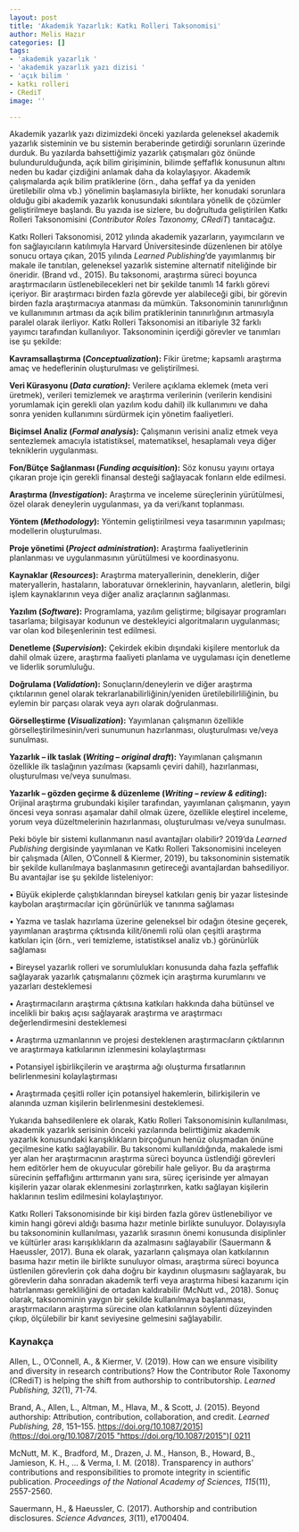 ```yaml
---
layout: post
title: 'Akademik Yazarlık: Katkı Rolleri Taksonomisi'
author: Melis Hazır
categories: []
tags:
- 'akademik yazarlık '
- 'akademik yazarlık yazı dizisi '
- 'açık bilim '
- katkı rolleri
- CRediT
image: ''

---
```

Akademik yazarlık yazı dizimizdeki önceki yazılarda geleneksel akademik yazarlık sisteminin ve bu sistemin beraberinde getirdiği sorunların üzerinde durduk. Bu yazılarda bahsettiğimiz yazarlık çatışmaları göz önünde bulundurulduğunda, açık bilim girişiminin, bilimde şeffaflık konusunun altını neden bu kadar çizdiğini anlamak daha da kolaylaşıyor. Akademik çalışmalarda açık bilim pratiklerine (örn., daha şeffaf ya da yeniden üretilebilir olma vb.) yönelimin başlamasıyla birlikte, her konudaki sorunlara olduğu gibi akademik yazarlık konusundaki sıkıntılara yönelik de çözümler geliştirilmeye başlandı. Bu yazıda ise sizlere, bu doğrultuda geliştirilen Katkı Rolleri Taksonomisini (_Contributor Roles Taxonomy, CRediT_) tanıtacağız.

Katkı Rolleri Taksonomisi, 2012 yılında akademik yazarların, yayımcıların ve fon sağlayıcıların katılımıyla Harvard Üniversitesinde düzenlenen bir atölye sonucu ortaya çıkan, 2015 yılında _Learned Publishing_’de yayımlanmış bir makale ile tanıtılan, geleneksel yazarlık sistemine alternatif niteliğinde bir öneridir. (Brand vd., 2015). Bu taksonomi, araştırma süreci boyunca araştırmacıların üstlenebilecekleri net bir şekilde tanımlı 14 farklı görevi içeriyor. Bir araştırmacı birden fazla görevde yer alabileceği gibi, bir görevin birden fazla araştırmacıya atanması da mümkün. Taksonominin tanınırlığının ve kullanımının artması da açık bilim pratiklerinin tanınırlığının artmasıyla paralel olarak ilerliyor. Katkı Rolleri Taksonomisi an itibariyle 32 farklı yayımcı tarafından kullanılıyor. Taksonominin içerdiği görevler ve tanımları ise şu şekilde:

**Kavramsallaştırma (_Conceptualization_):** Fikir üretme; kapsamlı araştırma amaç ve hedeflerinin oluşturulması ve geliştirilmesi.

**Veri Kürasyonu (_Data curation)_:** Verilere açıklama eklemek (meta veri üretmek), verileri temizlemek ve araştırma verilerinin (verilerin kendisini yorumlamak için gerekli olan yazılım kodu dahil) ilk kullanımını ve daha sonra yeniden kullanımını sürdürmek için yönetim faaliyetleri.

**Biçimsel Analiz (_Formal analysis_):** Çalışmanın verisini analiz etmek veya sentezlemek amacıyla istatistiksel, matematiksel, hesaplamalı veya diğer tekniklerin uygulanması.

**Fon/Bütçe Sağlanması (_Funding acquisition_):** Söz konusu yayını ortaya çıkaran proje için gerekli finansal desteği sağlayacak fonların elde edilmesi.

**Araştırma (_Investigation_):** Araştırma ve inceleme süreçlerinin yürütülmesi, özel olarak deneylerin uygulanması, ya da veri/kanıt toplanması.

**Yöntem (_Methodology_):** Yöntemin geliştirilmesi veya tasarımının yapılması; modellerin oluşturulması.

**Proje yönetimi (_Project administration_):** Araştırma faaliyetlerinin planlanması ve uygulanmasının yürütülmesi ve koordinasyonu.

**Kaynaklar (_Resources_):** Araştırma materyallerinin, deneklerin, diğer materyallerin, hastaların, laboratuvar örneklerinin, hayvanların, aletlerin, bilgi işlem kaynaklarının veya diğer analiz araçlarının sağlanması.

**Yazılım (_Software_):** Programlama, yazılım geliştirme; bilgisayar programları tasarlama; bilgisayar kodunun ve destekleyici algoritmaların uygulanması; var olan kod bileşenlerinin test edilmesi.

**Denetleme (_Supervision_):** Çekirdek ekibin dışındaki kişilere mentorluk da dahil olmak üzere, araştırma faaliyeti planlama ve uygulaması için denetleme ve liderlik sorumluluğu.

**Doğrulama (_Validation_):** Sonuçların/deneylerin ve diğer araştırma çıktılarının genel olarak tekrarlanabilirliğinin/yeniden üretilebilirliliğinin, bu eylemin bir parçası olarak veya ayrı olarak doğrulanması.

**Görselleştirme (_Visualization_):** Yayımlanan çalışmanın özellikle görselleştirilmesinin/veri sunumunun hazırlanması, oluşturulması ve/veya sunulması.

**Yazarlık – ilk taslak (_Writing – original draft_):** Yayımlanan çalışmanın özellikle ilk taslağının yazılması (kapsamlı çeviri dahil), hazırlanması, oluşturulması ve/veya sunulması.

**Yazarlık – gözden geçirme & düzenleme (_Writing – review & editing_):** Orijinal araştırma grubundaki kişiler tarafından, yayımlanan çalışmanın, yayın öncesi veya sonrası aşamalar dahil olmak üzere, özellikle eleştirel inceleme, yorum veya düzeltmelerinin hazırlanması, oluşturulması ve/veya sunulması.

Peki böyle bir sistemi kullanmanın nasıl avantajları olabilir? 2019’da _Learned Publishing_ dergisinde yayımlanan ve Katkı Rolleri Taksonomisini inceleyen bir çalışmada (Allen, O’Connell & Kiermer, 2019), bu taksonominin sistematik bir şekilde kullanılmaya başlanmasının getireceği avantajlardan bahsediliyor. Bu avantajlar ise şu şekilde listeleniyor:

• Büyük ekiplerde çalıştıklarından bireysel katkıları geniş bir yazar listesinde kaybolan araştırmacılar için görünürlük ve tanınma sağlaması

• Yazma ve taslak hazırlama üzerine geleneksel bir odağın ötesine geçerek, yayımlanan araştırma çıktısında kilit/önemli rolü olan çeşitli araştırma katkıları için (örn., veri temizleme, istatistiksel analiz vb.) görünürlük sağlaması

• Bireysel yazarlık rolleri ve sorumlulukları konusunda daha fazla şeffaflık sağlayarak yazarlık çatışmalarını çözmek için araştırma kurumlarını ve yazarları desteklemesi

• Araştırmacıların araştırma çıktısına katkıları hakkında daha bütünsel ve incelikli bir bakış açısı sağlayarak araştırma ve araştırmacı değerlendirmesini desteklemesi

• Araştırma uzmanlarının ve projesi desteklenen araştırmacıların çıktılarının ve araştırmaya katkılarının izlenmesini kolaylaştırması

• Potansiyel işbirlikçilerin ve araştırma ağı oluşturma fırsatlarının belirlenmesini kolaylaştırması

• Araştırmada çeşitli roller için potansiyel hakemlerin, bilirkişilerin ve alanında uzman kişilerin belirlenmesini desteklemesi.

Yukarıda bahsedilenlere ek olarak, Katkı Rolleri Taksonomisinin kullanılması, akademik yazarlık serisinin önceki yazılarında belirttiğimiz akademik yazarlık konusundaki karışıklıkların birçoğunun henüz oluşmadan önüne geçilmesine katkı sağlayabilir. Bu taksonomi kullanıldığında, makalede ismi yer alan her araştırmacının araştırma süreci boyunca üstlendiği görevleri hem editörler hem de okuyucular görebilir hale geliyor. Bu da araştırma sürecinin şeffaflığını arttırmanın yanı sıra, süreç içerisinde yer almayan kişilerin yazar olarak eklenmesini zorlaştırırken, katkı sağlayan kişilerin haklarının teslim edilmesini kolaylaştırıyor.

Katkı Rolleri Taksonomisinde bir kişi birden fazla görev üstlenebiliyor ve kimin hangi görevi aldığı basıma hazır metinle birlikte sunuluyor. Dolayısıyla bu taksonominin kullanılması, yazarlık sırasının önemi konusunda disiplinler ve kültürler arası karışıklıkların da azalmasını sağlayabilir (Sauermann & Haeussler, 2017). Buna ek olarak, yazarların çalışmaya olan katkılarının basıma hazır metin ile birlikte sunuluyor olması, araştırma süreci boyunca üstlenilen görevlerin çok daha doğru bir kaydının oluşmasını sağlayarak, bu görevlerin daha sonradan akademik terfi veya araştırma hibesi kazanımı için hatırlanması gerekliliğini de ortadan kaldırabilir (McNutt vd., 2018). Sonuç olarak, taksonominin yaygın bir şekilde kullanılmaya başlanması, araştırmacıların araştırma sürecine olan katkılarının söylenti düzeyinden çıkıp, ölçülebilir bir kanıt seviyesine gelmesini sağlayabilir.

### Kaynakça

Allen, L., O’Connell, A., & Kiermer, V. (2019). How can we ensure visibility and diversity in research contributions? How the Contributor Role Taxonomy (CRediT) is helping the shift from authorship to contributorship. _Learned Publishing, 32_(1), 71-74.

Brand, A., Allen, L., Altman, M., Hlava, M., & Scott, J. (2015). Beyond authorship: Attribution, contribution, collaboration, and credit. _Learned Publishing, 28_, 151–155. [https://doi.org/10.1087/2015](https://doi.org/10.1087/2015 "https://doi.org/10.1087/2015")[ 0211](https://doi.org/10.1087/2015%200211)

McNutt, M. K., Bradford, M., Drazen, J. M., Hanson, B., Howard, B., Jamieson, K. H., ... & Verma, I. M. (2018). Transparency in authors’ contributions and responsibilities to promote integrity in scientific publication. _Proceedings of the National Academy of Sciences, 115_(11), 2557-2560.

Sauermann, H., & Haeussler, C. (2017). Authorship and contribution disclosures. _Science Advances, 3_(11), e1700404.